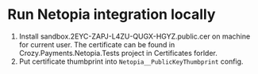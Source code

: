 ﻿# Run Netopia integration locally
1. Install sandbox.2EYC-ZAPJ-L4ZU-QUGX-HGYZ.public.cer on machine for current user. The certificate can be found in Crozy.Payments.Netopia.Tests project in Certificates forlder.
2. Put certificate thumbprint into `Netopia__PublicKeyThumbprint` config.